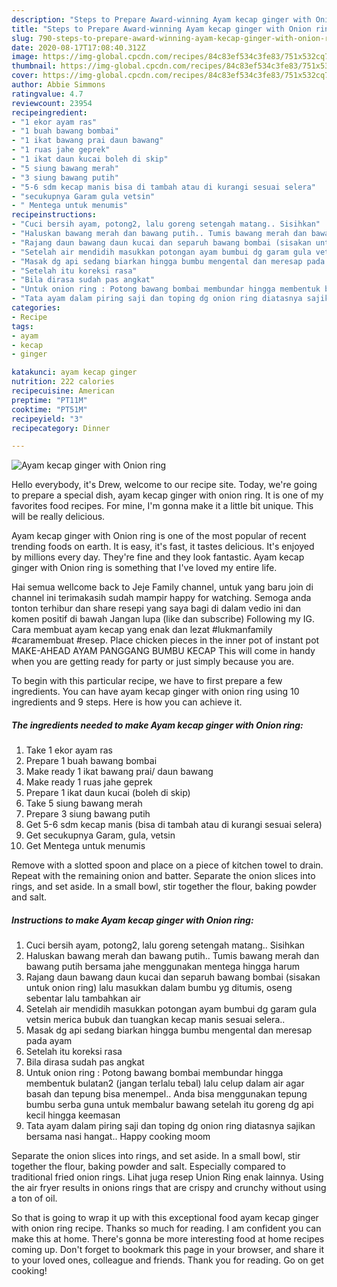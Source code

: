 ```yaml
---
description: "Steps to Prepare Award-winning Ayam kecap ginger with Onion ring"
title: "Steps to Prepare Award-winning Ayam kecap ginger with Onion ring"
slug: 790-steps-to-prepare-award-winning-ayam-kecap-ginger-with-onion-ring
date: 2020-08-17T17:08:40.312Z
image: https://img-global.cpcdn.com/recipes/84c83ef534c3fe83/751x532cq70/ayam-kecap-ginger-with-onion-ring-foto-resep-utama.jpg
thumbnail: https://img-global.cpcdn.com/recipes/84c83ef534c3fe83/751x532cq70/ayam-kecap-ginger-with-onion-ring-foto-resep-utama.jpg
cover: https://img-global.cpcdn.com/recipes/84c83ef534c3fe83/751x532cq70/ayam-kecap-ginger-with-onion-ring-foto-resep-utama.jpg
author: Abbie Simmons
ratingvalue: 4.7
reviewcount: 23954
recipeingredient:
- "1 ekor ayam ras"
- "1 buah bawang bombai"
- "1 ikat bawang prai daun bawang"
- "1 ruas jahe geprek"
- "1 ikat daun kucai boleh di skip"
- "5 siung bawang merah"
- "3 siung bawang putih"
- "5-6 sdm kecap manis bisa di tambah atau di kurangi sesuai selera"
- "secukupnya Garam gula vetsin"
- " Mentega untuk menumis"
recipeinstructions:
- "Cuci bersih ayam, potong2, lalu goreng setengah matang.. Sisihkan"
- "Haluskan bawang merah dan bawang putih.. Tumis bawang merah dan bawang putih bersama jahe menggunakan mentega hingga harum"
- "Rajang daun bawang daun kucai dan separuh bawang bombai (sisakan untuk onion ring) lalu masukkan dalam bumbu yg ditumis, oseng sebentar lalu tambahkan air"
- "Setelah air mendidih masukkan potongan ayam bumbui dg garam gula vetsin merica bubuk dan tuangkan kecap manis sesuai selera.."
- "Masak dg api sedang biarkan hingga bumbu mengental dan meresap pada ayam"
- "Setelah itu koreksi rasa"
- "Bila dirasa sudah pas angkat"
- "Untuk onion ring : Potong bawang bombai membundar hingga membentuk bulatan2 (jangan terlalu tebal) lalu celup dalam air agar basah dan tepung bisa menempel.. Anda bisa menggunakan tepung bumbu serba guna untuk membalur bawang setelah itu goreng dg api kecil hingga keemasan"
- "Tata ayam dalam piring saji dan toping dg onion ring diatasnya sajikan bersama nasi hangat.. Happy cooking moom"
categories:
- Recipe
tags:
- ayam
- kecap
- ginger

katakunci: ayam kecap ginger 
nutrition: 222 calories
recipecuisine: American
preptime: "PT11M"
cooktime: "PT51M"
recipeyield: "3"
recipecategory: Dinner

---
```



![Ayam kecap ginger with Onion ring](https://img-global.cpcdn.com/recipes/84c83ef534c3fe83/751x532cq70/ayam-kecap-ginger-with-onion-ring-foto-resep-utama.jpg)

Hello everybody, it's Drew, welcome to our recipe site. Today, we're going to prepare a special dish, ayam kecap ginger with onion ring. It is one of my favorites food recipes. For mine, I'm gonna make it a little bit unique. This will be really delicious.

Ayam kecap ginger with Onion ring is one of the most popular of recent trending foods on earth. It is easy, it's fast, it tastes delicious. It's enjoyed by millions every day. They're fine and they look fantastic. Ayam kecap ginger with Onion ring is something that I've loved my entire life.

Hai semua wellcome back to Jeje Family channel, untuk yang baru join di channel ini terimakasih sudah mampir happy for watching. Semoga anda tonton terhibur dan share resepi yang saya bagi di dalam vedio ini dan komen positif di bawah Jangan lupa (like dan subscribe) Following my IG. Cara membuat ayam kecap yang enak dan lezat #lukmanfamily #caramembuat #resep. Place chicken pieces in the inner pot of instant pot MAKE-AHEAD AYAM PANGGANG BUMBU KECAP This will come in handy when you are getting ready for party or just simply because you are.


To begin with this particular recipe, we have to first prepare a few ingredients. You can have ayam kecap ginger with onion ring using 10 ingredients and 9 steps. Here is how you can achieve it.

<!--inarticleads1-->

##### The ingredients needed to make Ayam kecap ginger with Onion ring:

1. Take 1 ekor ayam ras
1. Prepare 1 buah bawang bombai
1. Make ready 1 ikat bawang prai/ daun bawang
1. Make ready 1 ruas jahe geprek
1. Prepare 1 ikat daun kucai (boleh di skip)
1. Take 5 siung bawang merah
1. Prepare 3 siung bawang putih
1. Get 5-6 sdm kecap manis (bisa di tambah atau di kurangi sesuai selera)
1. Get secukupnya Garam, gula, vetsin
1. Get  Mentega untuk menumis


Remove with a slotted spoon and place on a piece of kitchen towel to drain. Repeat with the remaining onion and batter. Separate the onion slices into rings, and set aside. In a small bowl, stir together the flour, baking powder and salt. 

<!--inarticleads2-->

##### Instructions to make Ayam kecap ginger with Onion ring:

1. Cuci bersih ayam, potong2, lalu goreng setengah matang.. Sisihkan
1. Haluskan bawang merah dan bawang putih.. Tumis bawang merah dan bawang putih bersama jahe menggunakan mentega hingga harum
1. Rajang daun bawang daun kucai dan separuh bawang bombai (sisakan untuk onion ring) lalu masukkan dalam bumbu yg ditumis, oseng sebentar lalu tambahkan air
1. Setelah air mendidih masukkan potongan ayam bumbui dg garam gula vetsin merica bubuk dan tuangkan kecap manis sesuai selera..
1. Masak dg api sedang biarkan hingga bumbu mengental dan meresap pada ayam
1. Setelah itu koreksi rasa
1. Bila dirasa sudah pas angkat
1. Untuk onion ring : Potong bawang bombai membundar hingga membentuk bulatan2 (jangan terlalu tebal) lalu celup dalam air agar basah dan tepung bisa menempel.. Anda bisa menggunakan tepung bumbu serba guna untuk membalur bawang setelah itu goreng dg api kecil hingga keemasan
1. Tata ayam dalam piring saji dan toping dg onion ring diatasnya sajikan bersama nasi hangat.. Happy cooking moom


Separate the onion slices into rings, and set aside. In a small bowl, stir together the flour, baking powder and salt. Especially compared to traditional fried onion rings. Lihat juga resep Union Ring enak lainnya. Using the air fryer results in onions rings that are crispy and crunchy without using a ton of oil. 

So that is going to wrap it up with this exceptional food ayam kecap ginger with onion ring recipe. Thanks so much for reading. I am confident you can make this at home. There's gonna be more interesting food at home recipes coming up. Don't forget to bookmark this page in your browser, and share it to your loved ones, colleague and friends. Thank you for reading. Go on get cooking!

